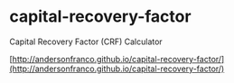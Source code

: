 capital-recovery-factor
=======================

Capital Recovery Factor (CRF) Calculator

[http://andersonfranco.github.io/capital-recovery-factor/](http://andersonfranco.github.io/capital-recovery-factor/)
